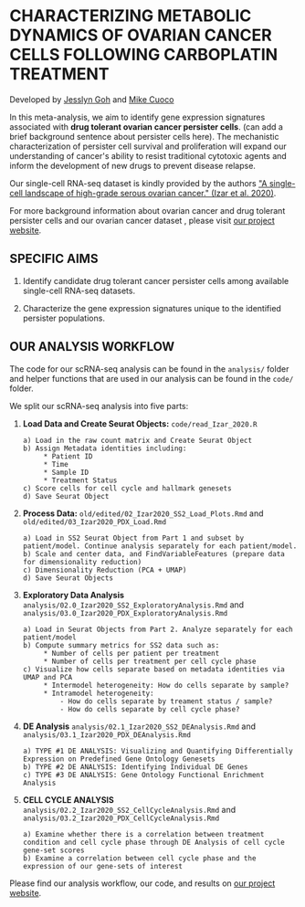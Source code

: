 # CHARACTERIZING METABOLIC DYNAMICS OF OVARIAN CANCER CELLS FOLLOWING CARBOPLATIN TREATMENT
Developed by [Jesslyn Goh](https://github.com/jgoh2) and [Mike Cuoco](https://github.com/mikecuoco)

In this meta-analysis, we aim to identify gene expression signatures associated with  **drug tolerant ovarian cancer persister cells**. (can add a brief background sentence about persister cells here). The mechanistic characterization of persister cell survival and proliferation will expand our understanding of cancer's ability to resist traditional cytotoxic agents and inform the development of new drugs to prevent disease relapse. 

Our single-cell RNA-seq dataset is kindly provided by the authors ["A single-cell landscape of high-grade serous ovarian cancer." (Izar et al. 2020)](https://doi.org/10.1038/s41591-020-0926-0). 

For more background information about ovarian cancer and drug tolerant persister cells and our ovarian cancer dataset , please visit [our project website](https://jgoh2.github.io/jesslyn_ovca/).

## SPECIFIC AIMS
1. Identify candidate drug tolerant cancer persister cells among available single-cell RNA-seq datasets.

2. Characterize the gene expression signatures unique to the identified persister populations.



## OUR ANALYSIS WORKFLOW 
The code for our scRNA-seq analysis can be found in the `analysis/` folder and helper functions that are used in our analysis can be found in the `code/` folder. 

We split our scRNA-seq analysis into five parts: 

  1. **Load Data and Create Seurat Objects:** `code/read_Izar_2020.R` 
  
         a) Load in the raw count matrix and Create Seurat Object
         b) Assign Metadata identities including: 
              * Patient ID
              * Time
              * Sample ID
              * Treatment Status 
         c) Score cells for cell cycle and hallmark genesets 
         d) Save Seurat Object
          
  2. **Process Data:** `old/edited/02_Izar2020_SS2_Load_Plots.Rmd` and `old/edited/03_Izar2020_PDX_Load.Rmd`
  
         a) Load in SS2 Seurat Object from Part 1 and subset by patient/model. Continue analysis separately for each patient/model. 
         b) Scale and center data, and FindVariableFeatures (prepare data for dimensionality reduction)
         c) Dimensionality Reduction (PCA + UMAP)
         d) Save Seurat Objects 
      
  3. **Exploratory Data Analysis** `analysis/02.0_Izar2020_SS2_ExploratoryAnalysis.Rmd` and `analysis/03.0_Izar2020_PDX_ExploratoryAnalysis.Rmd`
  
         a) Load in Seurat Objects from Part 2. Analyze separately for each patient/model
         b) Compute summary metrics for SS2 data such as: 
              * Number of cells per patient per treatment 
              * Number of cells per treatment per cell cycle phase 
         c) Visualize how cells separate based on metadata identities via UMAP and PCA
              * Intermodel heterogeneity: How do cells separate by sample? 
              * Intramodel heterogeneity: 
                  - How do cells separate by treament status / sample? 
                  - How do cells separate by cell cycle phase?
            
  4. **DE Analysis** `analysis/02.1_Izar2020_SS2_DEAnalysis.Rmd` and `analysis/03.1_Izar2020_PDX_DEAnalysis.Rmd`
    
         a) TYPE #1 DE ANALYSIS: Visualizing and Quantifying Differentially Expression on Predefined Gene Ontology Genesets
         b) TYPE #2 DE ANALYSIS: Identifying Individual DE Genes 
         c) TYPE #3 DE ANALYSIS: Gene Ontology Functional Enrichment Analysis 
          
  5. **CELL CYCLE ANALYSIS** `analysis/02.2_Izar2020_SS2_CellCycleAnalysis.Rmd` and `analysis/03.2_Izar2020_PDX_CellCycleAnalysis.Rmd`
    
         a) Examine whether there is a correlation between treatment condition and cell cycle phase through DE Analysis of cell cycle gene-set scores
         b) Examine a correlation between cell cycle phase and the expression of our gene-sets of interest
        
Please find our analysis workflow, our code, and results on [our project website](https://jgoh2.github.io/jesslyn_ovca/).    
